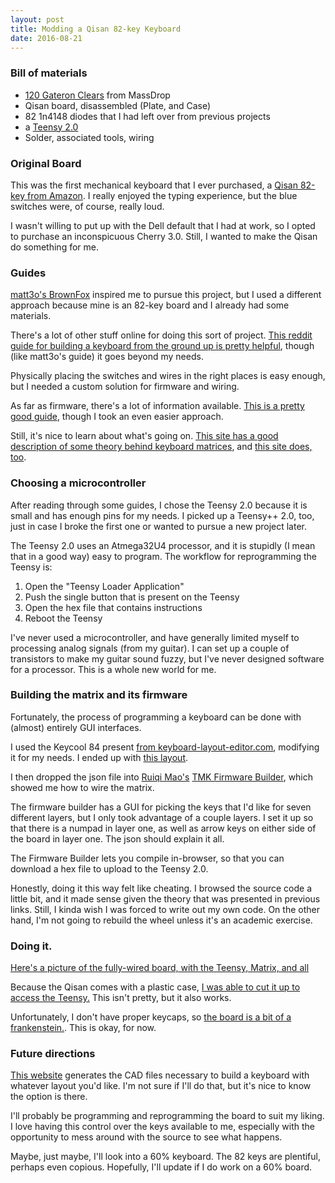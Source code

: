 ```yaml
---
layout: post
title: Modding a Qisan 82-key Keyboard
date: 2016-08-21
---
```


### Bill of materials


-   [120 Gateron
    Clears](https://deskthority.net/wiki/Gateron_KS-3_series) from
    MassDrop  
-   Qisan board, disassembled (Plate, and Case)
-   82 1n4148 diodes that I had left over from previous projects  
-   a [Teensy 2.0](http://www.pjrc.com/teensy/index.html)  
-   Solder, associated tools, wiring

### Original Board

This was the first mechanical keyboard that I ever purchased, a [Qisan
82-key from
Amazon](https://www.amazon.com/Qisan-Keyboard-Mechanical-Backlight-Cable-Black/dp/B01890YINM/).
I really enjoyed the typing experience, but the blue switches were, of
course, really loud.

I wasn't willing to put up with the Dell default that I had at work, so
I opted to purchase an inconspicuous Cherry 3.0. Still, I wanted to make
the Qisan do something for me.


### Guides

[matt3o's
BrownFox](https://deskthority.net/workshop-f7/brownfox-step-by-step-t6050.html) 
inspired me to pursue this project, but I used a different approach because mine 
is an 82-key board and I already had some materials.

There's a lot of other stuff online for doing this sort of project.
[This reddit guide for building a keyboard from the ground up is pretty
helpful](https://www.reddit.com/r/MechanicalKeyboards/comments/4l0p41/guide_detailed_guide_to_making_a_custom_keyboard/),
though (like matt3o's guide) it goes beyond my needs.

Physically placing the switches and wires in the right places is easy
enough, but I needed a custom solution for firmware and wiring.  

As far as firmware, there's a lot of information available. [This is a
pretty good
guide](https://deskthority.net/workshop-f7/how-to-build-your-very-own-keyboard-firmware-t7177.html),
though I took an even easier approach.

Still, it's nice to learn about what's going on. [This site has a good
description of some theory behind keyboard
matrices](http://blog.komar.be/how-to-make-a-keyboard-the-matrix/), and
[this site does,
too](http://pcbheaven.com/wikipages/How_Key_Matrices_Works/).

### Choosing a microcontroller

After reading through some guides, I chose the Teensy 2.0 because it is
small and has enough pins for my needs. I picked up a Teensy++ 2.0, too,
just in case I broke the first one or wanted to pursue a new project
later.

The Teensy 2.0 uses an Atmega32U4 processor, and it is stupidly (I mean
that in a good way) easy to program. The workflow for reprogramming the
Teensy is:

1.  Open the "Teensy Loader Application"  
2.  Push the single button that is present on the Teensy  
3.  Open the hex file that contains instructions
4.  Reboot the Teensy

I've never used a microcontroller, and have generally limited myself to
processing analog signals (from my guitar). I can set up a couple of
transistors to make my guitar sound fuzzy, but I've never designed
software for a processor. This is a whole new world for me.

### Building the matrix and its firmware

Fortunately, the process of programming a keyboard can be done with
(almost) entirely GUI interfaces.

I used the Keycool 84 present [from
keyboard-layout-editor.com](http://www.keyboard-layout-editor.com/),
modifying it for my needs. I ended up with [this
layout](http://www.mustafa.fyi/assets/qisan_keyboard_layout.json).

I then dropped the json file into [Ruiqi Mao's](http://reddit.com/u/iandr0idos)
[TMK Firmware Builder](http://kb.sized.io/), which showed me how to wire
the matrix.

The firmware builder has a GUI for picking the keys that I'd like for
seven different layers, but I only took advantage of a couple layers. I
set it up so that there is a numpad in layer one, as well as arrow keys
on either side of the board in layer one. The json should explain it
all.

The Firmware Builder lets you compile in-browser, so that you can
download a hex file to upload to the Teensy 2.0.

Honestly, doing it this way felt like cheating. I browsed the source
code a little bit, and it made sense given the theory that was presented
in previous links. Still, I kinda wish I was forced to write out my own
code. On the other hand, I'm not going to rebuild the wheel unless it's
an academic exercise.

### Doing it.

[Here's a picture of the fully-wired board, with the Teensy, Matrix, and
all](http://www.mustafa.fyi/assets/qisan_matrix.JPG)

Because the Qisan comes with a plastic case, [I was able to cut it up to
access the
Teensy.](http://www.mustafa.fyi/assets/qisan_teensy_access.JPG) This
isn't pretty, but it also works.

Unfortunately, I don't have proper keycaps, so [the board is a bit of a
frankenstein.](http://www.mustafa.fyi/assets/qisan_frankenstein.JPG).
This is okay, for now.

### Future directions

[This website](http://builder.swillkb.com/) generates the CAD files
necessary to build a keyboard with whatever layout you'd like. I'm not
sure if I'll do that, but it's nice to know the option is there.

I'll probably be programming and reprogramming the board to suit my
liking. I love having this control over the keys available to me,
especially with the opportunity to mess around with the source to see
what happens.

Maybe, just maybe, I'll look into a 60% keyboard. The 82 keys are
plentiful, perhaps even copious. Hopefully, I'll update if I do work on
a 60% board.
